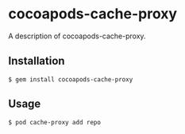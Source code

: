 # cocoapods-cache-proxy

A description of cocoapods-cache-proxy.

## Installation

    $ gem install cocoapods-cache-proxy

## Usage

    $ pod cache-proxy add repo
